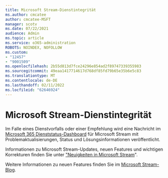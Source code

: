 ```yaml
---
title: Microsoft Stream-Dienstintegrität
ms.author: cmcatee
author: cmcatee-MSFT
manager: scotv
ms.date: 07/22/2021
audience: Admin
ms.topic: article
ms.service: o365-administration
ROBOTS: NOINDEX, NOFOLLOW
ms.custom:
- "12457"
- "9001509"
ms.openlocfilehash: 2b55d813d7fce24296e854ad2f89747339355983
ms.sourcegitcommit: 49eaa1417714617d768df85fd79b65e35b6e5c83
ms.translationtype: MT
ms.contentlocale: de-DE
ms.lasthandoff: 02/11/2022
ms.locfileid: "62646924"
---
```

# <a name="microsoft-stream-service-health"></a>Microsoft Stream-Dienstintegrität

Im Falle eines Dienstvorfalls oder einer Empfehlung wird eine Nachricht im [Microsoft 365 Dienststatus-Dashboard](https://admin.microsoft.com/AdminPortal/Home#/servicehealth) für Microsoft Stream mit Problemaktualisierungen, Status und Lösungsinformationen veröffentlicht.

Informationen zu Microsoft Stream-Updates, neuen Features und wichtigen Korrekturen finden Sie unter ["Neuigkeiten in Microsoft Stream](https://aka.ms/StreamNew)".

Weitere Informationen zu neuen Features finden Sie im [Microsoft Stream-Blog](https://aka.ms/StreamBlog).

